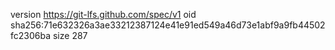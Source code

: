 version https://git-lfs.github.com/spec/v1
oid sha256:71e632326a3ae33212387124e41e91ed549a46d73e1abf9a9fb44502fc2306ba
size 287
